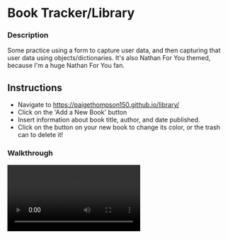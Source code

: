 # Book Tracker/Library

### Description
Some practice using a form to capture user data, and then capturing that user data using objects/dictionaries. It's also Nathan For You themed, because I'm a huge Nathan For You fan.

## Instructions 
- Navigate to https://paigethompson150.github.io/library/
- Click on the 'Add a New Book' button 
- Insert information about book title, author, and date published. 
- Click on the button on your new book to change its color, or the trash can to delete it!

### Walkthrough 
![](https://i.imgur.com/ayeHsgw.mp4)